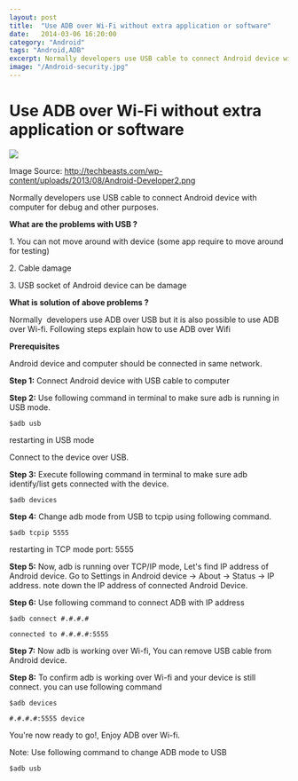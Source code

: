 ```yaml
---
layout: post
title:  "Use ADB over Wi-Fi without extra application or software"
date:   2014-03-06 16:20:00
category: "Android"
tags: "Android,ADB"
excerpt: Normally developers use USB cable to connect Android device with computer for debug and other purposes.
image: "/Android-security.jpg"
---
```


# Use ADB over Wi-Fi without extra application or software


![][1]

Image Source:&nbsp;http://techbeasts.com/wp-content/uploads/2013/08/Android-Developer2.png

  
Normally developers use USB cable to connect Android device with computer for debug and other purposes.

**What are the problems with USB ?**

1\. You can not move around with device (some app require to move around for testing)

2\. Cable damage

3\. USB socket of Android device can be damage

**What is solution of above problems ?**

Normally &nbsp;developers use ADB over USB but it is also possible to use ADB over Wi-fi. Following steps explain how to use ADB over Wifi  

**Prerequisites**

Android device and computer should be connected in same network. &nbsp;

**Step 1:** Connect Android device with USB cable to computer

**Step 2:** Use following command in terminal to make sure adb is running in USB mode.

	$adb usb

restarting in USB mode

Connect to the device over USB.

**Step 3:** Execute following command in terminal to make sure adb identify/list gets connected with the device.

	$adb devices

**Step 4:** Change adb mode from USB to tcpip using following command.

	$adb tcpip 5555

restarting in TCP mode port: 5555

**Step 5:** Now, adb is running over TCP/IP mode, Let's find IP address of Android device. Go to Settings in Android device -&gt; About -&gt; Status -&gt; IP address. note down the IP address of connected Android Device.

**Step 6:** Use following command to connect ADB with IP address

	$adb connect #.#.#.#

	connected to #.#.#.#:5555

**Step 7:** Now adb is working over Wi-fi, You can remove USB cable from Android device.

**Step 8:** To confirm adb is working over Wi-fi and your device is still connect. you can use following command

	$adb devices

	#.#.#.#:5555 device

You're now ready to go!, Enjoy ADB over Wi-fi.  
  
Note: Use following command to change ADB mode to USB  
  
	$adb usb  
  

[1]: http://2.bp.blogspot.com/-Wiba-cAGHCA/UyFBLX-36OI/AAAAAAAAEy0/vSyJ2jcdoto/s1600/Android-Developer2.png
  